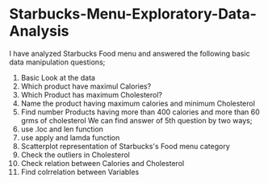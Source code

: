 # Starbucks-Menu-Exploratory-Data-Analysis
I have analyzed Starbucks Food menu and answered the following basic data manipulation questions; 

1. Basic Look at the data
2. Which product have maximul Calories?
3. Which Product has maximum Cholesterol?
4. Name the product having maximum calories and minimum Cholesterol
5. Find number Products having more than 400 calories and more than 60 grms of cholesterol
  We can find answer of 5th question by two ways;
  1. use .loc and len function
  2. use apply and lamda function
6. Scatterplot representation of Starbucks's Food menu category
7. Check the outliers in Cholesterol
8. Check relation between Calories and Cholesterol
9. Find colrrelation between Variables
